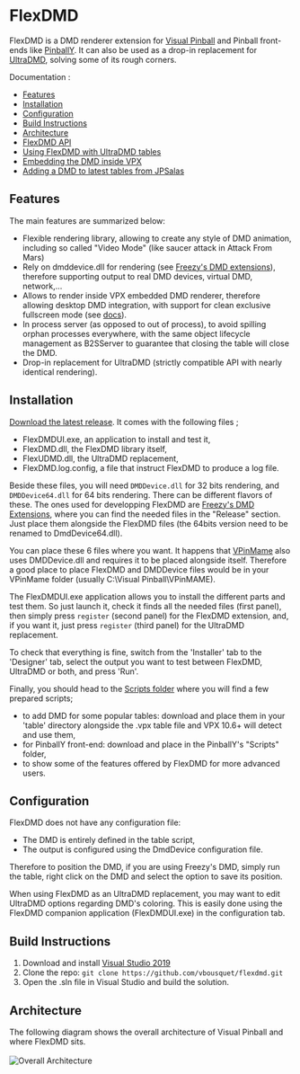 # FlexDMD
FlexDMD is a DMD renderer extension for [Visual Pinball](https://sourceforge.net/projects/vpinball) and Pinball front-ends like [PinballY](https://github.com/mjrgh/PinballY). It can also be used as a drop-in replacement for [UltraDMD](https://ultradmd.wordpress.com/), solving some of its rough corners.

Documentation :
* [Features](#features)
* [Installation](#installation)
* [Configuration](#configuration)
* [Build Instructions](#build-instructions)
* [Architecture](#architecture)
* [FlexDMD API](./FlexDMD_API.md)
* [Using FlexDMD with UltraDMD tables](./UltraDMD.md)
* [Embedding the DMD inside VPX](./VPXDMD.md)
* [Adding a DMD to latest tables from JPSalas](./JPSalas.md)

## Features
The main features are summarized below:
* Flexible rendering library, allowing to create any style of DMD animation, including so called "Video Mode" (like saucer attack in Attack From Mars)
* Rely on dmddevice.dll for rendering (see [Freezy's DMD extensions](https://github.com/freezy/dmd-extensions)), therefore supporting output to real DMD devices, virtual DMD, network,...
* Allows to render inside VPX embedded DMD renderer, therefore allowing desktop DMD integration, with support for clean exclusive fullscreen mode (see [docs](./VPXDMD.md)).
* In process server (as opposed to out of process), to avoid spilling orphan processes everywhere, with the same object lifecycle management as B2SServer to guarantee that closing the table will close the DMD.
* Drop-in replacement for UltraDMD (strictly compatible API with nearly identical rendering).

## Installation
[Download the latest release](https://github.com/vbousquet/flexdmd/releases). It comes with the following files ;
- FlexDMDUI.exe, an application to install and test it,
- FlexDMD.dll, the FlexDMD library itself,
- FlexUDMD.dll, the UltraDMD replacement,
- FlexDMD.log.config, a file that instruct FlexDMD to produce a log file.

Beside these files, you will need ```DMDDevice.dll``` for 32 bits rendering, and ```DMDDevice64.dll``` for 64 bits rendering. There can be different flavors of these. The ones used for developping FlexDMD are [Freezy's DMD Extensions](https://github.com/freezy/dmd-extensions), where you can find the needed files in the "Release" section. Just place them alongside the FlexDMD files (the 64bits version need to be renamed to DmdDevice64.dll).

You can place these 6 files where you want. It happens that [VPinMame](https://sourceforge.net/projects/pinmame/) also uses DMDDevice.dll and requires it to be placed alongside itself. Therefore a good place to place FlexDMD and DMDDevice files would be in your VPinMame folder (usually C:\Visual Pinball\VPinMAME).

The FlexDMDUI.exe application allows you to install the different parts and test them. So just launch it, check it finds all the needed files (first panel), then simply press ```register``` (second panel) for the FlexDMD extension, and, if you want it, just press ```register``` (third panel) for the UltraDMD replacement.

To check that everything is fine, switch from the 'Installer' tab to the 'Designer' tab, select the output you want to test between FlexDMD, UltraDMD or both, and press 'Run'.

Finally, you should head to the [Scripts folder](./Scripts/) where you will find a few prepared scripts;
* to add DMD for some popular tables: download and place them in your 'table' directory alongside the .vpx table file and VPX 10.6+ will detect and use them,
* for PinballY front-end: download and place in the PinballY's "Scripts" folder,
* to show some of the features offered by FlexDMD for more advanced users.

## Configuration
FlexDMD does not have any configuration file:
* The DMD is entirely defined in the table script,
* The output is configured using the DmdDevice configuration file.

Therefore to position the DMD, if you are using Freezy's DMD, simply run the table, right click on the DMD and select the option to save its position.

When using FlexDMD as an UltraDMD replacement, you may want to edit UltraDMD options regarding DMD's coloring. This is easily done using the FlexDMD companion application (FlexDMDUI.exe) in the configuration tab.


## Build Instructions
1. Download and install [Visual Studio 2019](https://visualstudio.microsoft.com/fr/downloads/)
2. Clone the repo: `git clone https://github.com/vbousquet/flexdmd.git`
3. Open the .sln file in Visual Studio and build the solution.

## Architecture
The following diagram shows the overall architecture of Visual Pinball and where FlexDMD sits.
<br></br>![Overall Architecture](./media/architecture.svg)
